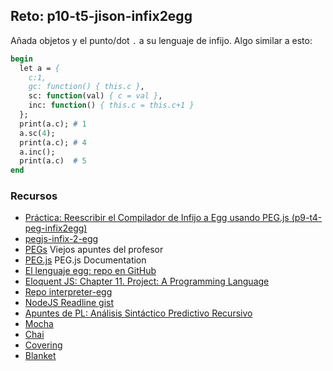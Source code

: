 ## Reto: p10-t5-jison-infix2egg

Añada objetos y el punto/dot `.` a su lenguaje de infijo. Algo similar 
a esto:

```pascal
begin
  let a = {
    c:1,
    gc: function() { this.c },
    sc: function(val) { c = val },
    inc: function() { this.c = this.c+1 }
  };
  print(a.c); # 1
  a.sc(4);
  print(a.c); # 4
  a.inc(); 
  print(a.c)  # 5
end
```

### Recursos

* [Práctica: Reescribir el Compilador de Infijo a Egg usando PEG.js (p9-t4-peg-infix2egg)](index.html)
* [pegjs-infix-2-egg](https://github.com/ULL-ESIT-PL-1718/pegjs-infix-2-egg)
* [PEGs](https://casianorodriguezleon.gitbooks.io/ull-esit-1617/content/apuntes/pegjs/PEGS.html) Viejos apuntes del profesor
* [PEG.js](https://pegjs.org/documentation) PEG.js Documentation
* [El lenguaje egg: repo en GitHub](https://github.com/ULL-ESIT-PL-1617/egg)
* [Eloquent JS: Chapter 11. Project: A Programming Language](http://eloquentjavascript.net/11_language.html)
* [Repo interpreter-egg](https://github.com/ULL-ESIT-PL-1617/interpreter-egg)
* [NodeJS Readline gist](https://gist.github.com/crguezl/430642e29a2b9293317320d0d1759387)
* [Apuntes de PL: Análisis Sintáctico Predictivo Recursivo](http://crguezl.github.io/pl-html/node22.html)
* [Mocha](https://casianorodriguezleon.gitbooks.io/ull-esit-1617/content/apuntes/pruebas/mocha.html)
* [Chai](https://casianorodriguezleon.gitbooks.io/ull-esit-1617/content/apuntes/pruebas/chai.html)
* [Covering](https://casianorodriguezleon.gitbooks.io/ull-esit-1617/content/apuntes/pruebas/covering.html)
* [Blanket](https://casianorodriguezleon.gitbooks.io/ull-esit-1617/content/apuntes/pruebas/blanket.html)



